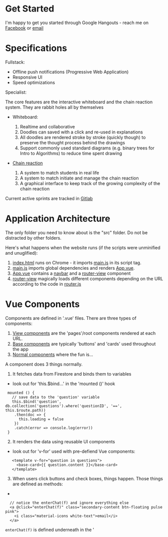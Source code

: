 # Get Started
I'm happy to get you started through Google Hangouts - reach me on 
[Facebook](https://www.facebook.com/elton.lin.338)
or 
[email](eltonlin@mit.edu)

# Specifications 

Fullstack:
  - Offline push notifications (Progressive Web Application) 
  - Responsive UI 
  - Speed optimizations 
  
Specialist: 

The core features are the interactive whiteboard and the chain reaction system. They are rabbit holes all by themselves

  - Whiteboard: 
    1. Realtime and collaborative 
    2. Doodles can saved with a click and re-used in explanations
    3. All doodles are rendered stroke by stroke (quickly though) to preserve the thought process behind the drawings
    4. Support commonly used standard diagrams (e.g. binary trees for Intro to Algorithms) to reduce time spent drawing
  
  - [Chain reaction](CHAINREACTION.md)
    1. A system to match students in real life 
    2. A system to match initiate and manage the chain reaction 
    3. A graphical interface to keep track of the growing complexity of the chain reaction 
    
Current active sprints are tracked in [Gitlab](https://gitlab.com/Gustwalker/Feynman/boards?=)

# Application Architecture 

The only folder you need to know about is the "src" folder. Do not be distracted by other folders. 

Here's what happens when the website runs (if the scripts were unminified and unuglified):
  1) [index.html](./public/index.html) runs on Chrome - it imports [main.js](./src/main.js) in its script tag.
  2) [main.js](./src/main.js) imports global dependencies and renders [App.vue](./App.vue).
  3) [App.vue](./App.vue) contains a [navbar](./src/components/TheNavbar.vue) and a [router-view](https://github.com/vuejs/vue-router) component
  4) [router-view](https://github.com/vuejs/vue-router) magically loads different components depending on the URL according to the code in [router.js](./src/router.js) 
 
# Vue Components

Components are defined in '.vue' files. There are three types of components:

1) [View components](./src/views) are the 'pages'/root components rendered at each URL.
2) [Base components](./src/components/reusables) are typically 'buttons' and 'cards' used throughout the app
3) [Normal components](./src/components) where the fun is...

A component does 3 things normally. 

1) It fetches data from Firestore and binds them to variables
  - look out for 'this.$bind...' in the 'mounted ()' hook
  ```
   mounted () {
     // save data to the 'question' variable 
     this.$bind('question', db.collection('questions').where('questionID', '==', this.$route.path))
      .then(doc => {
        this.loading = false
      })
      .catch(error => console.log(error))
   }
  ``` 
2) It renders the data using reusable UI components 
  - look out for 'v-for' used with pre-defiend Vue components: 
  ```
     <template v-for="question in questions">
       <base-card>{{ question.content }}</base-card>
     </template>
  ```
3) When users click buttons and check boxes, things happen. Those things are defined as methods: 
  - 
  ``` 
    // notice the enterChat(f) and ignore everything else 
    <a @click="enterChat(f)" class="secondary-content btn-floating pulse pink">
      <i class="material-icons white-text">email</i>
    </a>
  ```
  ```enterChat(f)``` is defined underneath in the '<script>' section: 
  ```
  methods: {
    async enterChat ({ uid, finished, displayName, chainReactionCreatorUID }) {
      // cannot chat with yourself 
      if (this.user.uid == uid) {
        return 
      }
    // more code 
  ```


